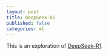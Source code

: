 ```yaml
---
layout: post
title: DeepSeek-R1
published: false
categories: ml
---
```


This is an exploration of [DeepSeek-R1][DeepSeek_Repo].

[DeepSeek_Repo]: (https://github.com/deepseek-ai/DeepSeek-R1)
[LlamaCPP_PR]: (https://github.com/ggerganov/llama.cpp/pull/11453)
